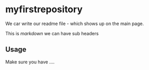 # myfirstrepository

We car write our readme file - which shows up on the main page.

This is *markdown* we can have sub headers

## Usage

Make sure you have ....
